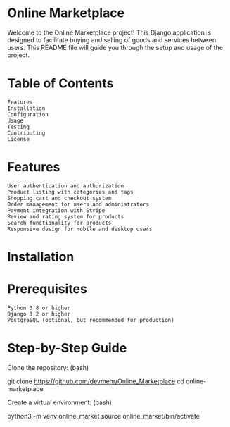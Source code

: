 # Online Marketplace

Welcome to the Online Marketplace project! This Django application is designed to facilitate buying and selling of goods and services between users. This README file will guide you through the setup and usage of the project.

# Table of Contents

    Features
    Installation
    Configuration
    Usage
    Testing
    Contributing
    License

# Features

    User authentication and authorization
    Product listing with categories and tags
    Shopping cart and checkout system
    Order management for users and administrators
    Payment integration with Stripe
    Review and rating system for products
    Search functionality for products
    Responsive design for mobile and desktop users

# Installation
# Prerequisites

    Python 3.8 or higher
    Django 3.2 or higher
    PostgreSQL (optional, but recommended for production)

# Step-by-Step Guide

Clone the repository: (bash)

git clone https://github.com/devmehr/Online_Marketplace
cd online-marketplace

Create a virtual environment: (bash)

python3 -m venv online_market
source online_market/bin/activate
